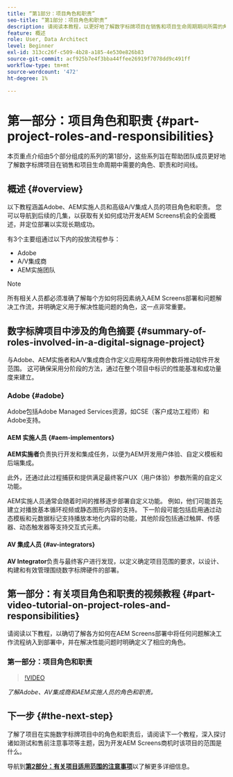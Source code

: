```yaml
---
title: “第1部分：项目角色和职责”
seo-title: “第1部分：项目角色和职责”
description: 请阅读本教程，以更好地了解数字标牌项目在销售和项目生命周期期间所需的角色、职责和时间线。
feature: 概述
role: User, Data Architect
level: Beginner
exl-id: 313cc26f-c509-4b28-a185-4e530e826b83
source-git-commit: acf925b7e4f3bba44ffee26919f7078dd9c491ff
workflow-type: tm+mt
source-wordcount: '472'
ht-degree: 1%

---
```


# 第一部分：项目角色和职责 {#part-project-roles-and-responsibilities}

本页重点介绍由5个部分组成的系列的第1部分，这些系列旨在帮助团队成员更好地了解数字标牌项目在销售和项目生命周期中需要的角色、职责和时间线。

## 概述 {#overview}

以下教程涵盖Adobe、AEM实施人员和高级A/V集成人员的项目角色和职责。 您可以导航到后续的几集，以获取有关如何成功开发AEM Screens机会的全面概述，并定位部署以实现长期成功。

有3个主要组通过以下内的投放流程参与：

* Adobe
* A/V集成商
* AEM实施团队

>[!NOTE]
>
>所有相关人员都必须准确了解每个方如何将因素纳入AEM Screens部署和问题解决工作流，并明确定义用于解决性能问题的角色，这一点非常重要。

## 数字标牌项目中涉及的角色摘要 {#summary-of-roles-involved-in-a-digital-signage-project}

与Adobe、AEM实施者和A/V集成商合作定义应用程序用例参数将推动软件开发范围。 这可确保采用分阶段的方法，通过在整个项目中标识的性能基准和成功量度来建立。

### Adobe {#adobe}

Adobe包括Adobe Managed Services资源，如CSE（客户成功工程师）和Adobe支持。

#### AEM 实施人员 {#aem-implementors}

**AEM实施者**&#x200B;负责执行开发和集成任务，以便为AEM开发用户体验、自定义模板和后端集成。

此外，还通过此过程捕获和提供满足最终客户UX（用户体验）参数所需的自定义功能。

AEM实施人员通常会随着时间的推移逐步部署自定义功能。 例如，他们可能首先建立对播放基本循环视频或静态图形内容的支持。 下一阶段可能包括启用通过动态模板和元数据标记支持播放本地化内容的功能，其他阶段包括通过触屏、传感器、动态触发器等支持交互式元素。

#### AV 集成人员 {#av-integrators}

**AV Integrator**&#x200B;负责与最终客户进行发现，以定义确定项目范围的要求，以设计、构建和有效管理围绕数字标牌硬件的部署。

## 第一部分：有关项目角色和职责的视频教程 {#part-video-tutorial-on-project-roles-and-responsibilities}

请阅读以下教程，以确切了解各方如何在AEM Screens部署中将任何问题解决工作流程纳入到部署中，并在解决性能问题时明确定义了相应的角色。

### 第一部分：项目角色和职责

>[!VIDEO](https://video.tv.adobe.com/v/28375)

*了解Adobe、AV集成商和AEM实施人员的角色和职责。*

## 下一步 {#the-next-step}

了解了项目在实施数字标牌项目中的角色和职责后，请阅读下一个教程，深入探讨诸如测试和售前注意事项等主题，因为开发AEM Screens商机时该项目的范围是什么。

导航到&#x200B;**[第2部分：有关项目适用范围的注意事项](project-considerations.md)**&#x200B;以了解更多详细信息。
